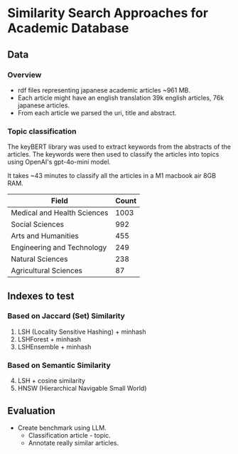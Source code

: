 # Similarity Search Approaches for Academic Database

## Data
### Overview
- rdf files representing japanese academic articles ~961 MB.
- Each article might have an english translation 39k english articles, 76k japanese articles.
- From each article we parsed the uri, title and abstract.

### Topic classification
The keyBERT library was used to extract keywords from the abstracts of the articles. The keywords were then used to classify the articles into topics using OpenAI's gpt-4o-mini model.

It takes ~43 minutes to classify all the articles in a M1 macbook air 8GB RAM.

| Field                       | Count |
|-----------------------------|-------|
| Medical and Health Sciences | 1003  |
| Social Sciences             | 992   |
| Arts and Humanities         | 455   |
| Engineering and Technology  | 249   |
| Natural Sciences            | 238   |
| Agricultural Sciences       | 87    |

## Indexes to test
### Based on Jaccard (Set) Similarity
1. LSH (Locality Sensitive Hashing) + minhash
2. LSHForest + minhash
3. LSHEnsemble + minhash
### Based on Semantic Similarity
4. LSH + cosine similarity
5. HNSW (Hierarchical Navigable Small World)

## Evaluation
- Create benchmark using LLM.
  - Classification article - topic.
  - Annotate really similar articles.


